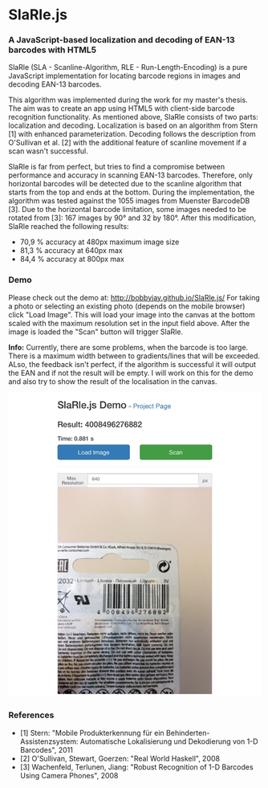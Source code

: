 # SlaRle.js
### A JavaScript-based localization and decoding of EAN-13 barcodes with HTML5

SlaRle (SLA - Scanline-Algorithm, RLE - Run-Length-Encoding) is a pure JavaScript implementation for locating barcode regions in images and decoding EAN-13 barcodes.

This algorithm was implemented during the work for my master's thesis.
The aim was to create an app using HTML5 with client-side barcode recognition functionality.
As mentioned above, SlaRle consists of two parts: localization and decoding.
Localization is based on an algorithm from Stern [1] with enhanced parameterization.
Decoding follows the description from O'Sullivan et al. [2] with the additional feature of scanline movement if a scan wasn't successful.

SlaRle is far from perfect, but tries to find a compromise between performance and accuracy in scanning EAN-13 barcodes.
Therefore, only horizontal barcodes will be detected due to the scanline algorithm that starts from the top and ends at the bottom.
During the implementation, the algorithm was tested against the 1055 images from Muenster BarcodeDB [3].
Due to the horizontal barcode limitation, some images needed to be rotated from [3]: 167 images by 90° and 32 by 180°.
After this modification, SlaRle reached the following results:

- 70,9 % accuracy at 480px maximum image size
- 81,3 % accuracy at 640px max
- 84,4 % accuracy at 800px max


### Demo

Please check out the demo at: http://bobbyjay.github.io/SlaRle.js/
For taking a photo or selecting an existing photo (depends on the mobile browser) click "Load Image". This will load your image into the canvas at the bottom scaled with the maximum resolution set in the input field above. After the image is loaded the "Scan" button will trigger SlaRle.

**Info:** Currently, there are some problems, when the barcode is too large. There is a maximum width between to gradients/lines that will be exceeded. ALso, the feedback isn't perfect, if the algorithm is successful it will output the EAN and if not the result will be empty. I will work on this for the demo and also try to show the result of the localisation in the canvas.

![Demo Screenshot](img/DemoScreen.jpg)


### References

- [1] Stern: "Mobile Produkterkennung für ein Behinderten-Assistenzsystem: Automatische Lokalisierung und Dekodierung von 1-D Barcodes", 2011
- [2] O'Sullivan, Stewart, Goerzen: "Real World Haskell", 2008
- [3] Wachenfeld, Terlunen, Jiang: "Robust Recognition of 1-D Barcodes Using Camera Phones", 2008